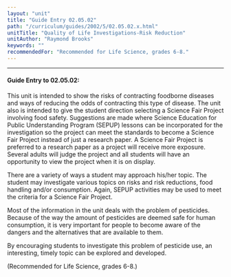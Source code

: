 ```yaml
---
layout: "unit"
title: "Guide Entry 02.05.02"
path: "/curriculum/guides/2002/5/02.05.02.x.html"
unitTitle: "Quality of Life Investigations-Risk Reduction"
unitAuthor: "Raymond Brooks"
keywords: ""
recommendedFor: "Recommended for Life Science, grades 6-8."
---
```

<body>
<hr/>
<h4>
Guide Entry to 02.05.02:
</h4>
<p>
This unit is intended to show the risks of contracting foodborne diseases and ways of reducing the odds of contracting this type of disease. The unit also is intended to give the student direction selecting a Science Fair Project involving food safety. Suggestions are made where Science Education for Public Understanding Program (SEPUP) lessons can be incorporated for the investigation so the project can meet the standards to become a Science Fair Project instead of just a research paper. A Science Fair Project is preferred to a research paper as a project will receive more exposure. Several adults will judge the project and all students will have an opportunity to view the project when it is on display.
</p>
<p>
There are a variety of ways a student may approach his/her topic. The student may investigate various topics on risks and risk reductions, food handling and/or consumption. Again, SEPUP activities may be used to meet the criteria for a Science Fair Project.
</p>
<p>
Most of the information in the unit deals with the problem of pesticides. Because of the way the amount of pesticides are deemed safe for human consumption, it is very important for people to become aware of the dangers and the alternatives that are available to them.
</p>
<p>
By encouraging students to investigate this problem of pesticide use, an interesting, timely topic can be explored and developed.
</p>
<p>
(Recommended for Life Science, grades 6-8.)
</p>
</body>